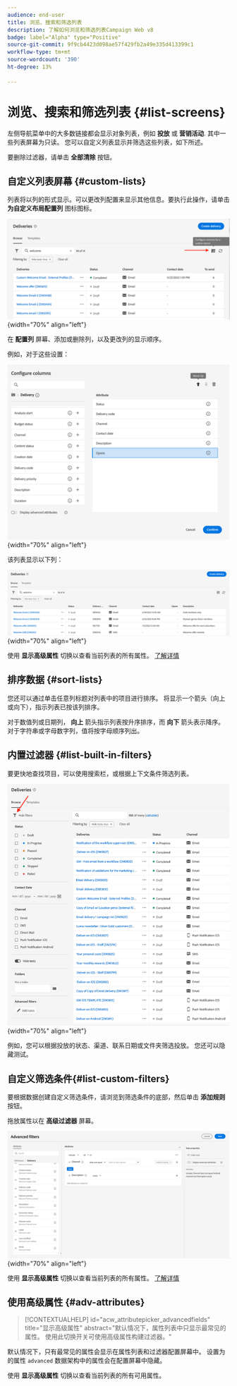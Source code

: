 ```yaml
---
audience: end-user
title: 浏览、搜索和筛选列表
description: 了解如何浏览和筛选列表Campaign Web v8
badge: label="Alpha" type="Positive"
source-git-commit: 9f9cb4423d098ae57f429fb2a49e335d413399c1
workflow-type: tm+mt
source-wordcount: '390'
ht-degree: 13%

---
```



# 浏览、搜索和筛选列表 {#list-screens}

左侧导航菜单中的大多数链接都会显示对象列表，例如 **投放** 或 **营销活动**. 其中一些列表屏幕为只读。 您可以自定义列表显示并筛选这些列表，如下所述。

要删除过滤器，请单击 **全部清除** 按钮。

## 自定义列表屏幕 {#custom-lists}

列表将以列的形式显示。可以更改列配置来显示其他信息。要执行此操作，请单击 **为自定义布局配置列** 图标图标。

![](assets/config-columns.png){width="70%" align="left"}

在 **配置列** 屏幕、添加或删除列，以及更改列的显示顺序。

例如，对于这些设置：

![](assets/columns.png){width="70%" align="left"}

该列表显示以下列：

![](assets/column-sample.png){width="70%" align="left"}

使用 **显示高级属性** 切换以查看当前列表的所有属性。 [了解详情](#adv-attributes)

## 排序数据 {#sort-lists}

您还可以通过单击任意列标题对列表中的项目进行排序。 将显示一个箭头（向上或向下），指示列表已按该列排序。

对于数值列或日期列， **向上** 箭头指示列表按升序排序，而 **向下** 箭头表示降序。 对于字符串或字母数字列，值将按字母顺序列出。

## 内置过滤器 {#list-built-in-filters}

要更快地查找项目，可以使用搜索栏，或根据上下文条件筛选列表。

![](assets/filter.png){width="70%" align="left"}

例如，您可以根据投放的状态、渠道、联系日期或文件夹筛选投放。 您还可以隐藏测试。

## 自定义筛选条件{#list-custom-filters}

要根据数据创建自定义筛选条件，请浏览到筛选条件的底部，然后单击 **添加规则** 按钮。

拖放属性以在 **高级过滤器** 屏幕。

![](assets/custom-filter.png){width="70%" align="left"}

使用 **显示高级属性** 切换以查看当前列表的所有属性。 [了解详情](#adv-attributes)

## 使用高级属性 {#adv-attributes}

>[!CONTEXTUALHELP]
>id="acw_attributepicker_advancedfields"
>title="显示高级属性"
>abstract="默认情况下，属性列表中只显示最常见的属性。 使用此切换开关可使用高级属性构建过滤器。"

默认情况下，只有最常见的属性会显示在属性列表和过滤器配置屏幕中。 设置为的属性 `advanced` 数据架构中的属性会在配置屏幕中隐藏。

使用 **显示高级属性** 切换以查看当前列表的所有可用属性。
